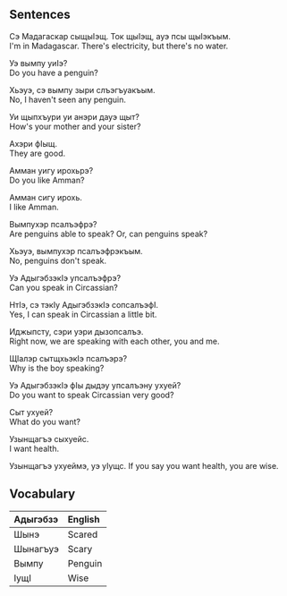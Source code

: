 ## Sentences

Сэ Мадагаскар сыщыIэщ. Ток щыIэщ, ауэ псы щыIэкъым.  
I'm in Madagascar. There's electricity, but there's no water.

Уэ вымпу уиIэ?  
Do you have a penguin?

Хьэуэ, сэ вымпу зыри слъэгъуакъым.  
No, I haven't seen any penguin.

Уи щыпхъури уи анэри дауэ щыт?  
How's your mother and your sister?

Ахэри фIыщ.  
They are good.

Амман уигу ирохьрэ?  
Do you like Amman?

Амман сигу ирохь.  
I like Amman.

Вымпухэр псалъэфрэ?  
Are penguins able to speak? Or, can penguins speak?

Хьэуэ, вымпухэр псалъэфрэкъым.  
No, penguins don't speak.

Уэ АдыгэбзэкIэ упсалъэфрэ?  
Can you speak in Circassian?

НтIэ, сэ тэкIу АдыгэбзэкIэ сопсалъэфI.  
Yes, I can speak in Circassian a little bit.

Иджыпсту, сэри уэри дызопсалъэ.  
Right now, we are speaking with each other, you and me.

ЩIалэр сытщхьэкIэ псалъэрэ?  
Why is the boy speaking?

Уэ АдыгэбзэкIэ фIы дыдэу упсалъэну ухуей?  
Do you want to speak Circassian very good?

Сыт ухуей?  
What do you want?

Узынщагъэ сыхуейс.  
I want health.

Узынщагъэ ухуеймэ, уэ уIущс.
If you say you want health, you are wise.
## Vocabulary
| Адыгэбзэ | English |
| :------- | :------ |
| Шынэ     | Scared  |
| Шынагъуэ | Scary   |
| Вымпу    | Penguin |
| IущI     | Wise    |
